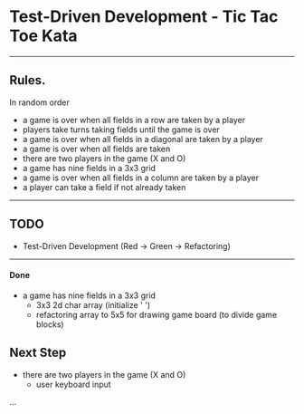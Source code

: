 # Test-Driven Development - Tic Tac Toe Kata

---------------------------------------------------------------------------------------------------------

## Rules. 
In random order

- a game is over when all fields in a row are taken by a player
- players take turns taking fields until the game is over
- a game is over when all fields in a diagonal are taken by a player
- a game is over when all fields are taken
- there are two players in the game (X and O)
- a game has nine fields in a 3x3 grid
- a game is over when all fields in a column are taken by a player
- a player can take a field if not already taken

---------------------------------------------------------------------------------------------------------
## TODO
- Test-Driven Development (Red -> Green -> Refactoring)

---------------------------------------------------------------------------------------------------------

#### Done
- a game has nine fields in a 3x3 grid
    - 3x3 2d char array (initialize ' ')
    - refactoring array to 5x5 for drawing game board (to divide game blocks)
  

## Next Step
- there are two players in the game (X and O)
    - user keyboard input
  
...